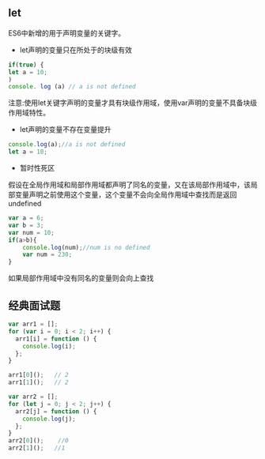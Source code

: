 ## let

ES6中新增的用于声明变量的关键字。

+ let声明的变量只在所处于的块级有效
```javascript
if(true) {
let a = 10;
)
console. log (a) // a is not defined
```
注意:使用let关键字声明的变量才具有块级作用域，使用var声明的变量不具备块级作用域特性。

+ let声明的变量不存在变量提升
```javascript
console.log(a);//a is not defined
let a = 10;
```
+ 暂时性死区

假设在全局作用域和局部作用域都声明了同名的变量，又在该局部作用域中，该局部变量声明之前使用这个变量，这个变量不会向全局作用域中查找而是返回undefined

```javascript
var a = 6;
var b = 3;
var num = 10;
if(a>b){
    console.log(num);//num is no defined
    var num = 230;
}
```
如果局部作用域中没有同名的变量则会向上查找


## 经典面试题
```javascript
var arr1 = [];
for (var i = 0; i < 2; i++) {
  arr1[i] = function () {
    console.log(i);
  };
}

arr1[0]();   // 2
arr1[1]();   // 2

var arr2 = [];
for (let j = 0; j < 2; j++) {
  arr2[j] = function () {
    console.log(j);
  };
}
arr2[0]();    //0
arr2[1]();   //1
```